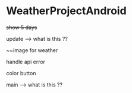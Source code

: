 # WeatherProjectAndroid

~~show 5 days~~


update --> what is this ?? 

~~image for weather


handle api error


color button


main  --> what is this ?? 
